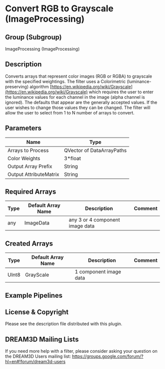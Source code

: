 Convert RGB to Grayscale (ImageProcessing) 
=====

## Group (Subgroup) ##

ImageProcessing (ImageProcessing)


## Description ##

Converts arrays that represent color images (RGB or RGBA) to grayscale with the specified weightings. The filter uses a Colorimetric (luminance-preserving) algorithm [https://en.wikipedia.org/wiki/Grayscale](https://en.wikipedia.org/wiki/Grayscale) which requires the user to enter the luminance values for each channel in the image (alpha channel is ignored). The defaults that appear are the generally accepted values. If the user wishes to change those values they can be changed. The filter will allow the user to select from 1 to N number of arrays to convert.

## Parameters ##

| Name             | Type |
|------------------|------|
| Arrays to Process | QVector of DataArrayPaths |
| Color Weights | 3*float |
| Output Array Prefix | String |
| Output AttributeMatrix | String |

## Required Arrays ##

| Type | Default Array Name | Description | Comment |
|------|--------------------|-------------|---------|
| any | ImageData | any 3 or 4 component image data       | |


## Created Arrays ##

| Type | Default Array Name | Description | Comment |
|------|--------------------|-------------|---------|
| UInt8 | GrayScale | 1 component image data |  |


## Example Pipelines ##



## License & Copyright ##

Please see the description file distributed with this plugin.

## DREAM3D Mailing Lists ##

If you need more help with a filter, please consider asking your question on the DREAM3D Users mailing list:
https://groups.google.com/forum/?hl=en#!forum/dream3d-users




